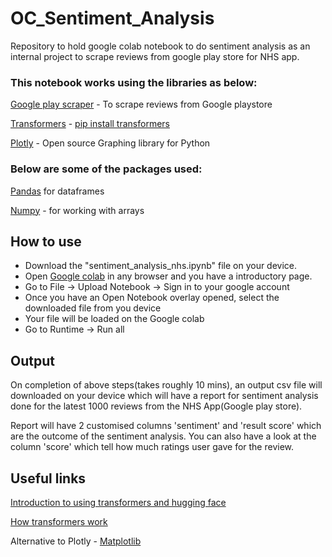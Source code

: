 # OC_Sentiment_Analysis
Repository to hold google colab notebook to do sentiment analysis as an internal project to scrape reviews from google play store for NHS app.

### This notebook works using the libraries as below:

[Google play scraper](https://pypi.org/project/google-play-scraper/) - To scrape reviews from Google playstore

[Transformers](https://huggingface.co/docs/transformers/en/index) - [pip install transformers](https://pypi.org/project/transformers/)

[Plotly](https://plotly.com/python/) - Open source Graphing library for Python

### Below are some of the packages used:

[Pandas](https://pandas.pydata.org/) for dataframes

[Numpy](https://numpy.org/) - for working with arrays


## How to use
* Download the "sentiment_analysis_nhs.ipynb" file on your device.
* Open [Google colab](https://colab.research.google.com/) in any browser and you have a introductory page.
* Go to File -> Upload Notebook -> Sign in to your google account
* Once you have an Open Notebook overlay opened, select the downloaded file from you device
* Your file will be loaded on the Google colab
* Go to Runtime -> Run all

## Output

On completion of above steps(takes roughly 10 mins), an output csv file will downloaded on your device which will have a report for sentiment analysis done for the latest 1000 reviews from the NHS App(Google play store).

Report will have 2 customised columns 'sentiment' and 'result score' which are the outcome of the sentiment analysis. You can also have a look at the column 'score' which tell how much ratings user gave for the review.


## Useful links

[Introduction to using transformers and hugging face](https://www.datacamp.com/tutorial/an-introduction-to-using-transformers-and-hugging-face)

[How transformers work](https://www.datacamp.com/tutorial/how-transformers-work?dc_referrer=https%3A%2F%2Fwww.google.com%2F)

Alternative to Plotly - [Matplotlib](https://matplotlib.org/)
